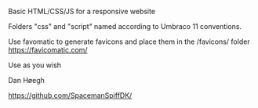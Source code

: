 Basic HTML/CSS/JS for a responsive website

Folders "css" and "script" named according to Umbraco 11 conventions.

Use favomatic to generate favicons and place them in the /favicons/ folder
https://favicomatic.com/

Use as you wish

Dan Høegh

https://github.com/SpacemanSpiffDK/
